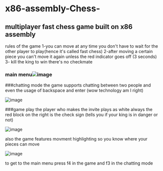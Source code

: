# x86-assembly-Chess-
## multiplayer fast chess game built on x86 assembly
rules of the game
1-you can move at any time you don't have to wait for the other player to play(hence it's called fast chess)
2-after moving a certain piece you can't move it again unless the red indicator goes off (3 seconds)
3- kill the king to win there's no checkmate 



### main menu![image](https://user-images.githubusercontent.com/102177769/210634301-2a755f23-31c5-4eb5-917a-5ce533008220.png)



###chatting mode
the game supports chatting between two people and even the usage of backspace and enter (wow technology am I right)




![image](https://user-images.githubusercontent.com/102177769/210634493-3e9a92bb-b37f-4502-a834-8d0210a7b7b0.png)


###game play
the player who makes the invite plays as white always
the red block on the right is the check sign (tells you if your king is in danger or not)





![image](https://user-images.githubusercontent.com/102177769/210634721-f4287723-8e66-4a86-9203-e4608f569467.png)





also the game features movment highlighting so you know where your pieces can move 






![image](https://user-images.githubusercontent.com/102177769/210634873-b29a2642-ac94-4dec-99a4-eacc14ff6726.png)




to get to the main menu press f4 in the game and f3 in the chatting mode

